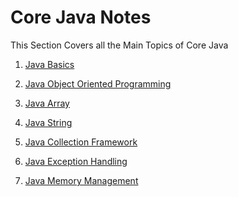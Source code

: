 # Core Java Notes

This Section Covers all the Main Topics of Core Java

1. <a href="https://github.com/NilayPawale/Core-Java/blob/main/Notes/Notes/Java%20Basics/README.md">Java Basics</a>

2. <a href="https://github.com/NilayPawale/Core-Java/blob/main/Notes/Java%20OOP/README.md">Java Object Oriented Programming</a>

3. <a href="https://github.com/NilayPawale/Core-Java/blob/main/Notes/Java%20Array/README.md">Java Array</a>

4. <a href="https://github.com/NilayPawale/Core-Java/blob/main/Notes/Java%20Strings/README.md">Java String</a>

5. <a href="https://github.com/NilayPawale/Core-Java/blob/main/Notes/Java%20Collection%20Framework/README.md">Java Collection Framework</a>

6. <a href="https://github.com/NilayPawale/Core-Java/blob/main/Notes/Java%20Exception/README.md">Java Exception Handling</a>

7. <a href="https://github.com/NilayPawale/Core-Java/blob/main/Notes/Java%20Memory%20Management/README.md">Java Memory Management</a>
